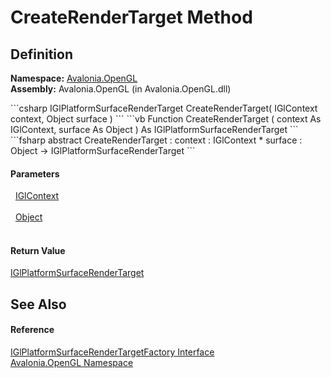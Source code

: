 # CreateRenderTarget Method




## Definition
**Namespace:** <a href="N_Avalonia_OpenGL">Avalonia.OpenGL</a>  
**Assembly:** Avalonia.OpenGL (in Avalonia.OpenGL.dll)

<Tabs groupId="api-code-preview">
<TabItem value="csharp" label="C#">
```csharp
IGlPlatformSurfaceRenderTarget CreateRenderTarget(
	IGlContext context,
	Object surface
)
```
</TabItem>
<TabItem value="vb" label="VB">
```vb
Function CreateRenderTarget ( 
	context As IGlContext,
	surface As Object
) As IGlPlatformSurfaceRenderTarget
```
</TabItem>
<TabItem value="fsharp" label="F#">
```fsharp
abstract CreateRenderTarget : 
        context : IGlContext * 
        surface : Object -> IGlPlatformSurfaceRenderTarget 
```
</TabItem>
</Tabs>



#### Parameters
<dl><dt>  <a href="T_Avalonia_OpenGL_IGlContext">IGlContext</a></dt><dd> </dd><dt>  <a href="https://learn.microsoft.com/dotnet/api/system.object" target="_blank" rel="noopener noreferrer">Object</a></dt><dd> </dd></dl>

#### Return Value
<a href="T_Avalonia_OpenGL_Surfaces_IGlPlatformSurfaceRenderTarget">IGlPlatformSurfaceRenderTarget</a>

## See Also


#### Reference
<a href="T_Avalonia_OpenGL_IGlPlatformSurfaceRenderTargetFactory">IGlPlatformSurfaceRenderTargetFactory Interface</a>  
<a href="N_Avalonia_OpenGL">Avalonia.OpenGL Namespace</a>  

